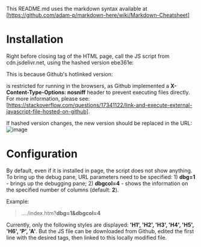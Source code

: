 This README.md uses the markdown syntax available at [https://github.com/adam-p/markdown-here/wiki/Markdown-Cheatsheet]

# Installation

Right before closing <BODY> tag of the HTML page, call the JS script from cdn.jsdelivr.net, using the hashed version ebe361e:
    <script src="https://cdn.jsdelivr.net/gh/costincca/web-styles-debug-window@ebe361e/web-styles-debug-window.js"></script>
    
This is because Github's hotlinked version:
>    <script src="https://raw.githubusercontent.com/costincca/web-styles-debug-window/master/web-styles-debug-window.js"></script>
is restricted for running in the browsers, as Github implemented a **X-Content-Type-Options: nosniff** header to prevent executing files directly.
For more information, please see: [https://stackoverflow.com/questions/17341122/link-and-execute-external-javascript-file-hosted-on-github].

If hashed version changes, the new version should be replaced in the URL:
![image](https://github.com/costincca/web-styles-debug-window/assets/60868050/9880b784-1947-409f-8da3-14a0c3abb21e)

# Configuration

By default, even if it is installed in page, the script does not show anything.
To bring up the debug pane, URL parameters need to be specified:
    1) **dbg=1** - brings up the debugging pane;
    2) **dbgcol=4** - shows the information on the specified number of columns (default: **2**).

Example: 
> ..../index.htm?**dbg=1&dbgcol=4**

Currently, only the following styles are displayed: **'H1', 'H2', 'H3', 'H4', 'H5', 'H6', 'P', 'A'**.
But the JS file can be downloaded from Github, edited the first line with the desired tags, then linked to this locally modified file.
